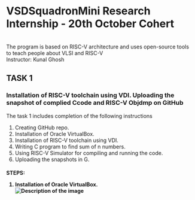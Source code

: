 # VSDSquadronMini Research Internship - 20th October Cohert
<br>
The program is based on RISC-V architecture and uses open-source tools to teach people about VLSI and RISC-V
<br>
Instructor: Kunal Ghosh
<p> </p>
<h2> TASK 1 </h2>
<h3> Installation of RISC-V toolchain using VDI. Uploading the snapshot of complied Ccode and RISC-V Objdmp on GitHub</h3>
The task 1 includes completion of the following instructions
<br>
<ol>
  <li> Creating GitHub repo. </li>
  <li> Installation of Oracle VirtualBox. </li>
  <li> Installation of RISC-V toolchain using VDI. </li>
  <li> Writing C program to find sum of n numbers. </li>
  <li> Using RISC-V Simulator for compiling and running the code. </li>
  <li> Uploading the snapshots in G. </li>
</ol>
<h4>
  STEPS:
  <OL>
    <li>
      Installation of Oracle VirtualBox.</li>
      <img src="Screenshot 2024-10-23 103005.png" alt="Description of the image">

    
  </OL>
</h4>

